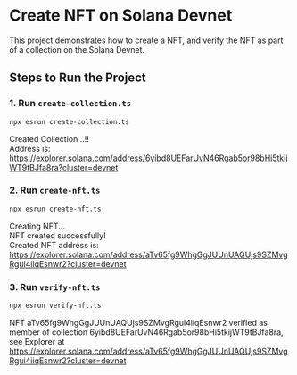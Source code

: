# Create NFT on Solana Devnet

This project demonstrates how to create a NFT, and verify the NFT as part of a collection on the Solana Devnet.

## Steps to Run the Project

### 1. Run `create-collection.ts`

```bash
npx esrun create-collection.ts
```

Created Collection ..!! 
<br>
Address is: https://explorer.solana.com/address/6yibd8UEFarUvN46Rgab5or98bHi5tkijWT9tBJfa8ra?cluster=devnet


### 2. Run `create-nft.ts`

```bash
npx esrun create-nft.ts
```

Creating NFT...
<br>
NFT created successfully!
<br>
Created NFT address is: https://explorer.solana.com/address/aTv65fg9WhgGgJUUnUAQUjs9SZMvgRgui4iiqEsnwr2?cluster=devnet


### 3. Run `verify-nft.ts`

```bash
npx esrun verify-nft.ts
```

NFT aTv65fg9WhgGgJUUnUAQUjs9SZMvgRgui4iiqEsnwr2 verified as member of collection 6yibd8UEFarUvN46Rgab5or98bHi5tkijWT9tBJfa8ra,
<br>
 see Explorer at https://explorer.solana.com/address/aTv65fg9WhgGgJUUnUAQUjs9SZMvgRgui4iiqEsnwr2?cluster=devnet
